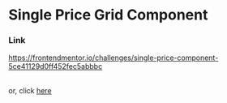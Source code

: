 # Single Price Grid Component  
### Link  
<u>https://frontendmentor.io/challenges/single-price-component-5ce41129d0ff452fec5abbbc</u>  

&nbsp;  
or, click [here](https://frontendmentor.io/challenges/single-price-component-5ce41129d0ff452fec5abbbc)  
